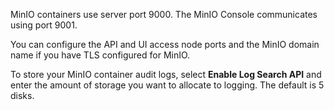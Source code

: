 &NewLine;

MinIO containers use server port 9000. The MinIO Console communicates using port 9001.

You can configure the API and UI access node ports and the MinIO domain name if you have TLS configured for MinIO. 

To store your MinIO container audit logs, select **Enable Log Search API** and enter the amount of storage you want to allocate to logging. 
The default is 5 disks.